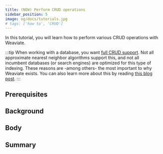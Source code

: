 ```yaml
---
title: (NEW) Perform CRUD operations
sidebar_position: 5
image: og/docs/tutorials.jpg
# tags: ['how to', 'CRUD']
---
```


In this tutorial, you will learn how to perform various CRUD operations with Weaviate.

<!-- :::caution This page is under construction.
::: -->

:::tip
When working with a database, you want [full CRUD support](https://en.wikipedia.org/wiki/Create,_read,_update_and_delete). Not all approximate nearest neighbor algorithms support this, and not all incumbent databases (or search engines) are optimized for this type of indexing. These reasons are -among others- the most important to why Weaviate exists. You can also learn more about this by reading [this blog post](https://db-engines.com/en/blog_post/87).
:::

## Prerequisites

## Background

## Body

## Summary
